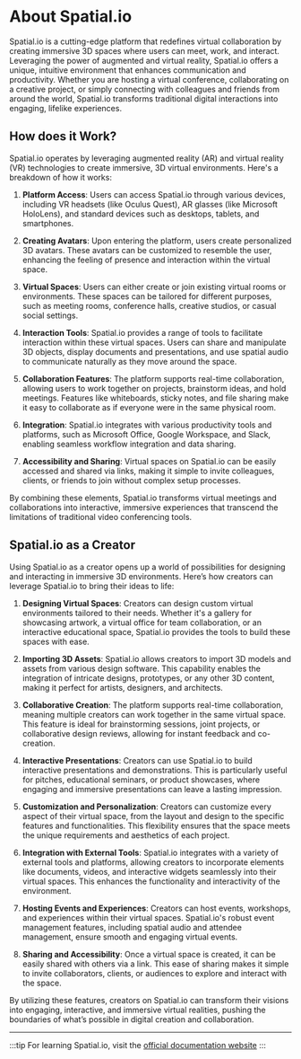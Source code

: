 # About Spatial.io
Spatial.io is a cutting-edge platform that redefines virtual collaboration by creating immersive 3D spaces where users can meet, work, and interact. Leveraging the power of augmented and virtual reality, Spatial.io offers a unique, intuitive environment that enhances communication and productivity. Whether you are hosting a virtual conference, collaborating on a creative project, or simply connecting with colleagues and friends from around the world, Spatial.io transforms traditional digital interactions into engaging, lifelike experiences.

## How does it Work?
Spatial.io operates by leveraging augmented reality (AR) and virtual reality (VR) technologies to create immersive, 3D virtual environments. Here's a breakdown of how it works:

1. **Platform Access**: Users can access Spatial.io through various devices, including VR headsets (like Oculus Quest), AR glasses (like Microsoft HoloLens), and standard devices such as desktops, tablets, and smartphones.

2. **Creating Avatars**: Upon entering the platform, users create personalized 3D avatars. These avatars can be customized to resemble the user, enhancing the feeling of presence and interaction within the virtual space.

3. **Virtual Spaces**: Users can either create or join existing virtual rooms or environments. These spaces can be tailored for different purposes, such as meeting rooms, conference halls, creative studios, or casual social settings.

4. **Interaction Tools**: Spatial.io provides a range of tools to facilitate interaction within these virtual spaces. Users can share and manipulate 3D objects, display documents and presentations, and use spatial audio to communicate naturally as they move around the space.

5. **Collaboration Features**: The platform supports real-time collaboration, allowing users to work together on projects, brainstorm ideas, and hold meetings. Features like whiteboards, sticky notes, and file sharing make it easy to collaborate as if everyone were in the same physical room.

6. **Integration**: Spatial.io integrates with various productivity tools and platforms, such as Microsoft Office, Google Workspace, and Slack, enabling seamless workflow integration and data sharing.

7. **Accessibility and Sharing**: Virtual spaces on Spatial.io can be easily accessed and shared via links, making it simple to invite colleagues, clients, or friends to join without complex setup processes.

By combining these elements, Spatial.io transforms virtual meetings and collaborations into interactive, immersive experiences that transcend the limitations of traditional video conferencing tools.

## Spatial.io as a Creator
Using Spatial.io as a creator opens up a world of possibilities for designing and interacting in immersive 3D environments. Here’s how creators can leverage Spatial.io to bring their ideas to life:

1. **Designing Virtual Spaces**: Creators can design custom virtual environments tailored to their needs. Whether it's a gallery for showcasing artwork, a virtual office for team collaboration, or an interactive educational space, Spatial.io provides the tools to build these spaces with ease.

2. **Importing 3D Assets**: Spatial.io allows creators to import 3D models and assets from various design software. This capability enables the integration of intricate designs, prototypes, or any other 3D content, making it perfect for artists, designers, and architects.

3. **Collaborative Creation**: The platform supports real-time collaboration, meaning multiple creators can work together in the same virtual space. This feature is ideal for brainstorming sessions, joint projects, or collaborative design reviews, allowing for instant feedback and co-creation.

4. **Interactive Presentations**: Creators can use Spatial.io to build interactive presentations and demonstrations. This is particularly useful for pitches, educational seminars, or product showcases, where engaging and immersive presentations can leave a lasting impression.

5. **Customization and Personalization**: Creators can customize every aspect of their virtual space, from the layout and design to the specific features and functionalities. This flexibility ensures that the space meets the unique requirements and aesthetics of each project.

6. **Integration with External Tools**: Spatial.io integrates with a variety of external tools and platforms, allowing creators to incorporate elements like documents, videos, and interactive widgets seamlessly into their virtual spaces. This enhances the functionality and interactivity of the environment.

7. **Hosting Events and Experiences**: Creators can host events, workshops, and experiences within their virtual spaces. Spatial.io's robust event management features, including spatial audio and attendee management, ensure smooth and engaging virtual events.

8. **Sharing and Accessibility**: Once a virtual space is created, it can be easily shared with others via a link. This ease of sharing makes it simple to invite collaborators, clients, or audiences to explore and interact with the space.

By utilizing these features, creators on Spatial.io can transform their visions into engaging, interactive, and immersive virtual realities, pushing the boundaries of what’s possible in digital creation and collaboration.

----------------

:::tip
For learning Spatial.io, visit the [official documentation website](https://toolkit.spatial.io/docs/)
:::